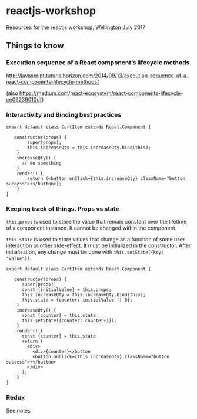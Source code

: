 # reactjs-workshop
Resources for the reactjs workshop, Wellington July 2017


## Things to know

### Execution sequence of a React component’s lifecycle methods
http://javascript.tutorialhorizon.com/2014/09/13/execution-sequence-of-a-react-components-lifecycle-methods/

(also https://medium.com/react-ecosystem/react-components-lifecycle-ce09239010df)

### Interactivity and Binding best practices

    export default class CartItem extends React.Component {

       constructor(props) {
            super(props);
            this.increaseQty = this.increaseQty.bind(this);
        }
        increaseQty() {
          // do something
        }
        render() {
            return (<button onClick={this.increaseQty} className="button success">+</button>);
        }
    }

### Keeping track of things. Props vs state

`this.props` is used to store the value that remain constant over the lifetime of a component instance. It cannot be changed within the component.

`this.state` is used to store values that change as a function of some user interaction or other side-effect. It must be initialized in the constructor. After initialization, any change must be done with `this.setState({key: "value"})`.

    export default class CartItem extends React.Component {

       constructor(props) {
          super(props);
          const {initialValue} = this.props;
          this.increaseQty = this.increaseQty.bind(this);
          this.state = {counter: initialValue || 0};
        }
        increaseQty() {
          const {counter} = this.state
          this.setState({counter: counter+1});
        }
        render() {
          const {counter} = this.state
          return (
            <div>
              <div>{counter}</button
              <button onClick={this.increaseQty} className="button success">+</button>
            </div>
          );
        }
    }

### Redux

See notes
